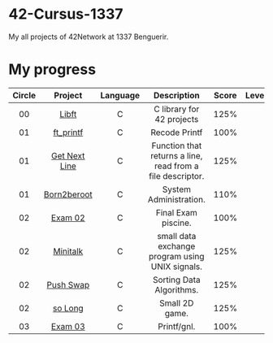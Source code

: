 # 42-Cursus-1337
My all projects of 42Network at 1337 Benguerir. 

# My progress
|Circle | Project | Language | Description | Score | Level |
|:-----:|:-------:|:--------:|:-----------:|:-----:|:-----:|
|00| [Libft](https://github.com/48d31kh413k/1337-Libft-42) | C | C library for 42 projects | 125% |
|01| [ft_printf](https://github.com/48d31kh413k/1337-ft_printf-42) | C | Recode Printf | 100% |
|01| [Get Next Line](https://github.com/48d31kh413k/1337-Get_Next_Line-42) | C | Function that returns a line, read from a file descriptor. | 125% |
|01| [Born2beroot](https://github.com/48d31kh413k/1337-Born2beRoot-42) | C | System Administration. | 110% |
|02| [Exam 02](https://github.com/48d31kh413k/1337-exam_rank_02-42) | C | Final Exam piscine. | 100% |
|02| [Minitalk]() | C | small data exchange program using UNIX signals. | 125% |
|02| [Push Swap](https://github.com/48d31kh413k/1337-push_swap-42) | C | Sorting Data Algorithms. | 125% |
|02| [so Long]() | C | Small 2D game. | 125% |
|03| [Exam 03]() | C | Printf/gnl. | 100% |
